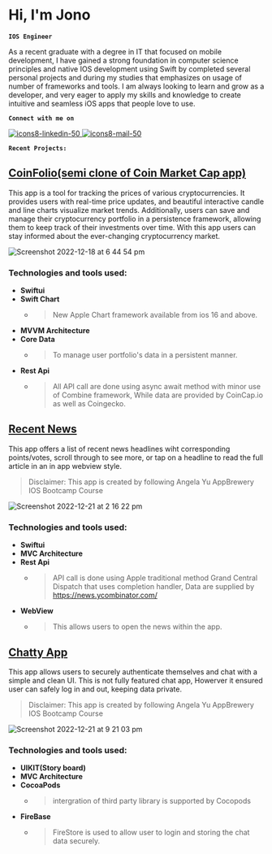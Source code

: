 <h1>Hi, I'm Jono</h1>


**`IOS Engineer`**

As a recent graduate with a degree in IT that focused on mobile development, I have gained a strong foundation in computer science principles and native IOS development using Swift by completed several personal projects and during my studies that emphasizes on usage of number of frameworks and tools.
I am always looking to learn and grow as a developer, and very eager to apply my skills and knowledge to create intuitive and seamless iOS apps that people love to use.


**`Connect with me on`**

<a href="https://www.linkedin.com/in/jonoiosdev/">![icons8-linkedin-50](https://user-images.githubusercontent.com/96099265/208279772-46737771-ed4f-439a-89e8-a4e1b4b9637d.png)
<a href = "mailto: jonothen99@gmail.com">![icons8-mail-50](https://user-images.githubusercontent.com/96099265/208280216-67b7620b-c5a5-4412-8c7c-a317b87aa47d.png)</a>


<!--  [<img src="https://ghchart.rshah.org/Jonothen099" width="720">](#bottom)
 -->

**`Recent Projects:`**
## [CoinFolio(semi clone of Coin Market Cap app)](https://github.com/Jonothen099/CoinFolio)
This app is a tool for tracking the prices of various cryptocurrencies. It provides users with real-time price updates, and beautiful interactive candle and line charts visualize market trends. Additionally, users can save and manage their cryptocurrency portfolio in a persistence framework, allowing them to keep track of their investments over time. With this app users can stay informed about the ever-changing cryptocurrency market. 

![Screenshot 2022-12-18 at 6 44 54 pm](https://user-images.githubusercontent.com/96099265/208287138-24a22bc4-97de-482d-801f-6d6a17fb532b.png)

### Technologies and tools used: 
 - **Swiftui**
 - **Swift Chart** 
   - > New Apple Chart framework available from ios 16 and above. 
 - **MVVM Architecture**
 - **Core Data**
     - > To manage user portfolio's data in a persistent manner. 
 - **Rest Api**
     - >All API call are done using async await method with minor use of Combine framework, While data are provided by CoinCap.io as well as Coingecko. 


## [Recent News](https://github.com/Jonothen099/RecentNews)
This app offers a list of recent news headlines wiht corresponding points/votes, scroll through to see more, or tap on a headline to read the full article in an in app webview style. 
 > Disclaimer: This app is created by following Angela Yu AppBrewery IOS Bootcamp Course
 

![Screenshot 2022-12-21 at 2 16 22 pm](https://user-images.githubusercontent.com/96099265/208812701-92fea762-d914-4676-806b-93756b1225d6.png)

### Technologies and tools used: 
 - **Swiftui**
 - **MVC Architecture**
 - **Rest Api**
     - > API call is done using Apple traditional method Grand Central Dispatch that uses completion handler, Data are supplied by https://news.ycombinator.com/
- **WebView**
     - > This allows users to open the news within the app. 


 
 ## [Chatty App](https://github.com/Jonothen099/ChattyApp)
This app allows users to securely authenticate themselves and chat with a simple and clean UI. This is not fully featured chat app, Howerver it ensured user can safely log in and out, keeping data private.
 > Disclaimer: This app is created by following Angela Yu AppBrewery IOS Bootcamp Course
 

 ![Screenshot 2022-12-21 at 9 21 03 pm](https://user-images.githubusercontent.com/96099265/208884524-1d2bcc7e-2036-4da4-ae09-5aab2994a405.png)


### Technologies and tools used: 
 - **UIKIT(Story board)**
 - **MVC Architecture**
 - **CocoaPods**
     - > intergration of third party library is supported by Cocopods 
- **FireBase**
     - > FireStore is used to allow user to login and storing the chat data securely. 
